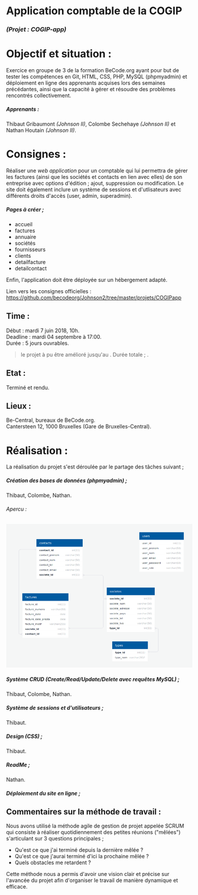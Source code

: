 # Application comptable de la COGIP
### *(Projet : COGIP-app)*

# Objectif et situation :

Exercice en groupe de 3 de la formation BeCode.org ayant pour but de tester les compétences en Git, HTML, CSS, PHP, MySQL (phpmyadmin) et déploiement en ligne des apprenants acquises lors des semaines précédantes, ainsi que la capacité à gérer et résoudre des problèmes rencontrés collectivement.

##### Apprenants : 
Thibaut Gribaumont *(Johnson II)*, Colombe Sechehaye *(Johnson II)* et Nathan Houtain *(Johnson II)*.

# Consignes :

Réaliser une *web application* pour un comptable qui lui permettra de gérer les factures (ainsi que les sociétés et contacts en lien avec elles) de son entreprise avec options d'édition ; ajout, suppression ou modification. Le site doit également inclure un système de sessions et d'utlisateurs avec différents droits d'accès (user, admin, superadmin). 

##### Pages à créer ; 

- accueil
- factures
- annuaire 
- sociétés
- fournisseurs
- clients 
- detailfacture
- detailcontact

Enfin, l'application doit être déployée sur un hébergement adapté.

Lien vers les consignes officielles : https://github.com/becodeorg/Johnson2/tree/master/projets/COGIPapp

## Time :
Début : mardi 7 juin 2018, 10h.   
Deadline : mardi 04 septembre à 17:00.  
Durée : 5 jours ouvrables.

> le projet à pu être amélioré jusqu'au . Durée totale ; .  

## Etat :
Terminé et rendu.

## Lieux :
Be-Central, bureaux de BeCode.org.  
Cantersteen 12, 1000 Bruxelles (Gare de Bruxelles-Central).

# Réalisation :

La réalisation du projet s'est déroulée par le partage des tâches suivant ; 

##### Création des bases de données (phpmyadmin) ;  
Thibaut, Colombe, Nathan. 

###### Apercu :  
![COGIP-bdd](/assets/img/COGIP-bdd.png)

##### Système CRUD (Create/Read/Update/Delete avec requêtes MySQL) ;  
Thibaut, Colombe, Nathan.

##### Système de sessions et d'utilisateurs ;  
Thibaut.

##### Design (CSS) ;  
Thibaut. 

##### ReadMe ;  
Nathan.

##### Déploiement du site en ligne ;  

## Commentaires sur la méthode de travail :

Nous avons utilisé la méthode agile de gestion de projet appelée SCRUM qui consiste à réaliser quotidiennement des petites réunions ("mêlées") s'articulant sur 3 questions principales ; 

 - Qu'est ce que j'ai terminé depuis la dernière mêlée ? 
 - Qu'est ce que j'aurai terminé d'ici la prochaine mêlée ? 
 - Quels obstacles me retardent ? 
 
Cette méthode nous a permis d'avoir une vision clair et précise sur l'avancée du projet afin d'organiser le travail de manière dynamique et efficace. 
  
